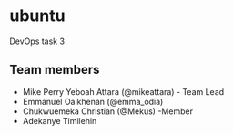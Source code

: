 # ubuntu

DevOps task 3


## Team members

- Mike Perry Yeboah Attara (@mikeattara) - Team Lead
- Emmanuel Oaikhenan (@emma_odia)
- Chukwuemeka Christian (@Mekus)  -Member
- Adekanye Timilehin
